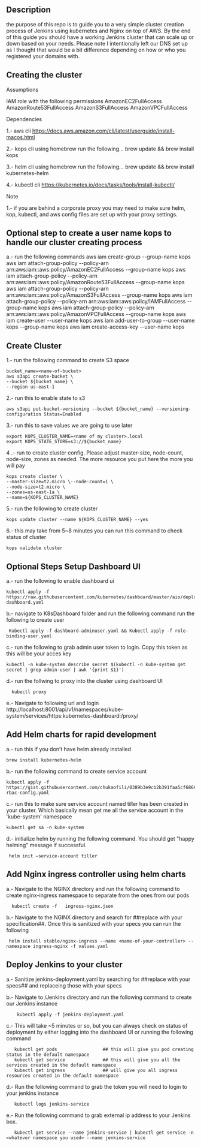 ## Description
the purpose of this repo is to guide you to a very simple cluster creation process of Jenkins using kubernetes and Nginx on top of AWS. By the end of this guide you should have a working Jenkins cluster that can scale up or down based on your needs. Please note I intentionally left our DNS set up as I thought that would be a bit difference depending on how or who you registered your domains with.

## Creating the cluster

Assumptions

IAM role with the following permissions
AmazonEC2FullAccess
AmazonRoute53FullAccess
AmazonS3FullAccess
AmazonVPCFullAccess

Dependencies

1.- aws cli https://docs.aws.amazon.com/cli/latest/userguide/install-macos.html
	
2.- kops cli  using homebrew run the following...  brew update && brew install kops
	
3.- helm cli  using homebrew run the following... brew update && brew install kubernetes-helm

4.- kubectl cli https://kubernetes.io/docs/tasks/tools/install-kubectl/


Note

1.- if you are behind a corporate proxy you may need to make sure helm, kop, kubectl, and aws config files are set up with your proxy settings.


## Optional step to create a user name kops to handle our cluster creating process

a.- run the following commands
	aws iam create-group --group-name kops
	aws iam attach-group-policy --policy-arn arn:aws:iam::aws:policy/AmazonEC2FullAccess --group-name kops
	aws iam attach-group-policy --policy-arn arn:aws:iam::aws:policy/AmazonRoute53FullAccess --group-name kops
	aws iam attach-group-policy --policy-arn arn:aws:iam::aws:policy/AmazonS3FullAccess --group-name kops
	aws iam attach-group-policy --policy-arn arn:aws:iam::aws:policy/IAMFullAccess --group-name kops
	aws iam attach-group-policy --policy-arn arn:aws:iam::aws:policy/AmazonVPCFullAccess --group-name kops
	aws iam create-user --user-name kops
	aws iam add-user-to-group --user-name kops --group-name kops
	aws iam create-access-key --user-name kops


## Create Cluster

1.- run the following command to create S3 space

    bucket_name=<name-of-bucket>
	aws s3api create-bucket \
	--bucket ${bucket_name} \
	--region us-east-1

2.- run this to enable state to s3

	aws s3api put-bucket-versioning --bucket ${bucket_name} --versioning-configuration Status=Enabled

3.- run this to save values we are going to use later

	export KOPS_CLUSTER_NAME=<name of my cluster>.local
	export KOPS_STATE_STORE=s3://${bucket_name}

4 .-  run to create cluster config. Please adjust master-size, node-count, node-size, zones as needed. The more resource you put here the  more you will pay

	kops create cluster \
	--master-size=t2.micro \--node-count=1 \
	--node-size=t2.micro \
	--zones=us-east-1a \
	--name=${KOPS_CLUSTER_NAME} 

5.-  run the following to create cluster

	kops update cluster --name ${KOPS_CLUSTER_NAME} --yes

6.- this may take from 5~8 minutes  you can run this command to check status of cluster

	kops validate cluster

## Optional Steps Setup Dashboard UI 

  a.- run the following to enable dashboard ui

    kubectl apply -f https://raw.githubusercontent.com/kubernetes/dashboard/master/aio/deploy/recommended/kubernetes-dashboard.yaml

   b.- navigate to K8sDashboard folder and run the following command run the following to create user

     Kubectl apply -f dashboard-adminuser.yaml && Kubectl apply -f role-binding-user.yaml 

   c.-  run the following to grab admin user token to login. Copy this token as this will be your acces key

    kubectl -n kube-system describe secret $(kubectl -n kube-system get secret | grep admin-user | awk '{print $1}')

  d.- run the follwing to proxy into the cluster using dashboard UI

      kubectl proxy

  e.- Navigate to following url and login     http://localhost:8001/api/v1/namespaces/kube-system/services/https:kubernetes-dashboard:/proxy/ 
 

## Add Helm charts for rapid development

   a.- run this if you don’t have helm already installed

    brew install kubernetes-helm

   b.- run the following command to create service account

    kubectl apply -f  https://gist.githubusercontent.com/chukaofili/0389b3e9cb2b391faa5cf68660a481d3/raw/44643d2d5e735d34a7731f6cc8cab04d5f249b8e/helm-rbac-config.yaml

   c.- run this to make sure service account named tiller has been created in your cluster. Which basically mean get me all the service account in the 'kube-system' namespace

    kubectl get sa -n kube-system

   d.- initialize helm by running the following command. You should get "happy helming" message if successful.
   
     helm init —service-account tiller

## Add Nginx ingress controller using helm charts
  a.- Navigate to the NGINX  directory and run the following command to create nginx-ingress namespace to separate from the ones from our pods
    
      kubectl create -f   ingress-nginx.json
	
  b.- Navigate to the NGINX directory and search for ##replace with your specification##. Once this is sanitized with your specs you can run the following
         
     helm install stable/nginx-ingress --name <name-of-your-controller> --namespace ingress-nginx -f values.yaml 

## Deploy Jenkins to your cluster
  a.- Sanitize jenkins-deployment.yaml by searching for ##replace with your specs## and replaceing those with your specs

  b.- Navigate to /Jenkins directory and run the following command to create our Jenkins instance
  
        kubectl apply -f jenkins-deployment.yaml
   
  c.- This will take ~5 minutes or so, but you can always check on status of deployment by either logging into the dashboard UI or running the following command
  
       kubectl get pods                 ## this will give you pod creating status in the default namespace    
       kubectl get service              ## this will give you all the services created in the default namespace 
       kubectl get ingress              ## will give you all ingress resources created in the default namespace 
       
   d.- Run the following command to grab the token you will need to login to your jenkins instance
       
       kubectl logs jenkins-service
       
   e.- Run the following command to grab external ip address to your Jenkins box.
       
       kubectl get service --name jenkins-service | kubectl get service -n <whatever namespace you used> --name jenkins-service
       

